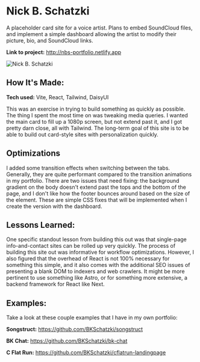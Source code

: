 # Nick B. Schatzki

A placeholder card site for a voice artist. Plans to embed SoundCloud files, and implement a simple dashboard allowing the artist to modify their picture, bio, and SoundCloud links.

**Link to project:** http://nbs-portfolio.netlify.app

![Nick B. Schatzki]([http://placecorgi.com/1200/650](https://res.cloudinary.com/djqsm7sz5/image/upload/v1691468692/bks-portfolio/nick-b-schatzki_i9v5yx.jpg))

## How It's Made:

**Tech used:** Vite, React, Tailwind, DaisyUI

This was an exercise in trying to build something as quickly as possible. The thing I spent the most time on was tweaking media queries. I wanted the main card to fill up a 1080p screen, but not extend past it, and I got pretty darn close, all with Tailwind. The long-term goal of this site is to be able to build out card-style sites with personalization quickly.

## Optimizations

I added some transition effects when switching between the tabs. Generally, they are quite performant compared to the transition animations in my portfolio. There are two issues that need fixing: the background gradient on the body doesn't extend past the tops and the bottom of the page, and I don't like how the footer bounces around based on the size of the element. These are simple CSS fixes that will be implemented when I create the version with the dashboard.

## Lessons Learned:

One specific standout lesson from building this out was that single-page info-and-contact sites can be rolled up very quickly. The process of building this site out was informative for workflow optimizations. However, I also figured that the overhead of React is not 100% necessary for something this simple, and it also comes with the additional SEO issues of presenting a blank DOM to indexers and web crawlers. It might be more pertinent to use something like Astro, or for something more extensive, a backend framework for React like Next.

## Examples:

Take a look at these couple examples that I have in my own portfolio:

**Songstruct:** https://github.com/BKSchatzki/songstruct

**BK Chat:** https://github.com/BKSchatzki/bk-chat

**C Flat Run:** https://github.com/BKSchatzki/cflatrun-landingpage
